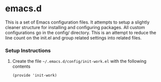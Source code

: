 emacs.d
=======

This is a set of Emacs configuration files.
It attempts to setup a slightly cleaner structure for installing and 
configuring packages.  All custom configurations go in the config/ directory.
This is an attempt to reduce the line count on the init.el and group related
settings into related files.

### Setup Instructions

1. Create the file `~/.emacs.d/config/init-work.el` with the following contents

    ```
    (provide 'init-work)
    ```
